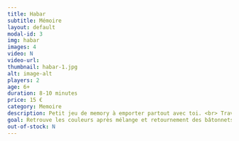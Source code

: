 ```yaml
---
title: Habar
subtitle: Mémoire
layout: default
modal-id: 3
img: habar
images: 4
video: N
video-url: 
thumbnail: habar-1.jpg
alt: image-alt
players: 2
age: 6+
duration: 8-10 minutes
price: 15 €
category: Memoire
description: Petit jeu de memory à emporter partout avec toi. <br> Travaille aussi la psychomotricité fine.
goal: Retrouve les couleurs après mélange et retournement des bâtonnets. Tente d'obtenir le max de points.
out-of-stock: N
---
```


